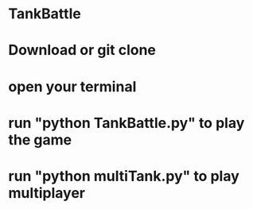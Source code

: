 # TankBattle
# Download or git clone
# open your terminal
# run "python TankBattle.py" to play the game
# run "python multiTank.py" to play multiplayer
